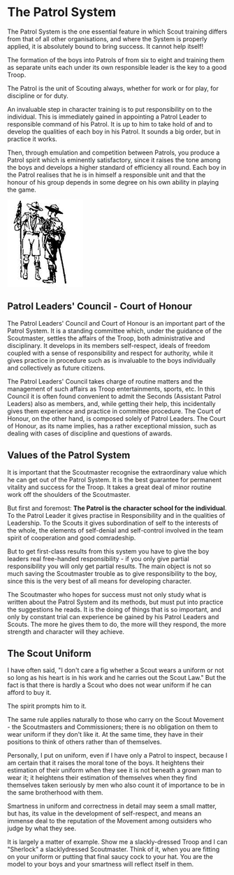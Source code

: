# The Patrol System

The Patrol System is the one essential feature in which Scout training differs from that of all other organisations, and where the System is properly applied, it is absolutely bound to bring success. It cannot help itself!

The formation of the boys into Patrols of from six to eight and training them as separate units each under its own responsible leader is the key to a good Troop.

The Patrol is the unit of Scouting always, whether for work or for play, for discipline or for duty.

An invaluable step in character training is to put responsibility on to the individual. This is immediately gained in appointing a Patrol Leader to responsible command of his Patrol. It is up to him to take hold of and to develop the qualities of each boy in his Patrol. It sounds a big order, but in practice it works.

Then, through emulation and competition between Patrols, you produce a Patrol spirit which is eminently satisfactory, since it raises the tone among the boys and develops a higher standard of efficiency all round. Each boy in the Patrol realises that he is in himself a responsible unit and that the honour of his group depends in some degree on his own ability in playing the game.

![The best progress is made in those Troops where power and responsibility are really put into the hands of the Patrol Leaders. This is the Secret of success in Scout Training.](images/duo.jpg)

## Patrol Leaders' Council - Court of Honour

The Patrol Leaders' Council and Court of Honour is an important part of the Patrol System. It is a standing committee which, under the guidance of the Scoutmaster, settles the affairs of the Troop, both administrative and disciplinary. It develops in its members self-respect, ideals of freedom coupled with a sense of responsibility and respect for authority, while it gives practice in procedure such as is invaluable to the boys individually and collectively as future citizens.

The Patrol Leaders' Council takes charge of routine matters and the management of such affairs as Troop entertainments, sports, etc. In this Council it is often found convenient to admit the Seconds (Assistant Patrol Leaders) also as members, and, while getting their help, this incidentally gives them experience and practice in committee procedure. The Court of Honour, on the other hand, is composed solely of Patrol Leaders. The Court of Honour, as its name implies, has a rather exceptional mission, such as dealing with cases of discipline and questions of awards.

## Values of the Patrol System

It is important that the Scoutmaster recognise the extraordinary value which he can get out of the Patrol System. It is the best guarantee for permanent vitality and success for the Troop. It takes a great deal of minor routine work off the shoulders of the Scoutmaster.

But first and foremost: **The Patrol is the character school for the individual**. To the Patrol Leader it gives practise in Responsibility and in the qualities of Leadership. To the Scouts it gives subordination of self to the interests of the whole, the elements of self-denial and self-control involved in the team spirit of cooperation and good comradeship.

But to get first-class results from this system you have to give the boy leaders real free-handed responsibility - if you only give partial responsibility you will only get partial results. The main object is not so much saving the Scoutmaster trouble as to give responsibility to the boy, since this is the very best of all means for developing character.

The Scoutmaster who hopes for success must not only study what is written about the Patrol System and its methods, but must put into practice the suggestions he reads. It is the doing of things that is so important, and only by constant trial can experience be gained by his Patrol Leaders and Scouts. The more he gives them to do, the more will they respond, the more strength and character will they achieve.

## The Scout Uniform

I have often said, "I don't care a fig whether a Scout wears a uniform or not so long as his heart is in his work and he carries out the Scout Law." But the fact is that there is hardly a Scout who does not wear uniform if he can afford to buy it.

The spirit prompts him to it.

The same rule applies naturally to those who carry on the Scout Movement - the Scoutmasters and Commissioners; there is no obligation on them to wear uniform if they don't like it. At the same time, they have in their positions to think of others rather than of themselves.

Personally, I put on uniform, even if I have only a Patrol to inspect, because I am certain that it raises the moral tone of the boys. It heightens their estimation of their uniform when they see it is not beneath a grown man to wear it; it heightens their estimation of themselves when they find themselves taken seriously by men who also count it of importance to be in the same brotherhood with them.

Smartness in uniform and correctness in detail may seem a small matter, but has, its value in the development of self-respect, and means an immense deal to the reputation of the Movement among outsiders who judge by what they see.

It is largely a matter of example. Show me a slackly-dressed Troop and I can "Sherlock" a slacklydressed Scoutmaster. Think of it, when you are fitting on your uniform or putting that final saucy cock to your hat. You are the model to your boys and your smartness will reflect itself in them.
